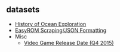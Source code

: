 datasets
-------------------------------------

* [History of Ocean Exploration](https://raw.githubusercontent.com/elzii/datasets/master/ocean-exploration/data.json)
* [EasyROM Scraping/JSON Formatting](https://github.com/elzii/datasets/tree/master/easyrom/json)
* Misc
  * [Video Game Release Date (Q4 2015)](https://raw.githubusercontent.com/elzii/datasets/master/misc/upcoming-videogames-2015.json)
